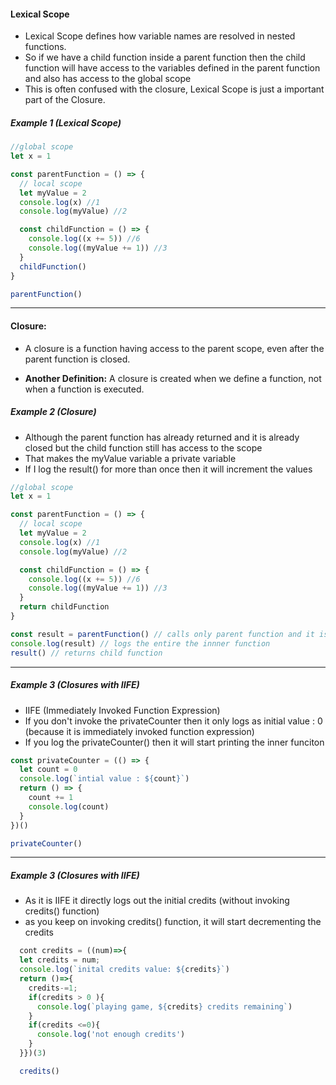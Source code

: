 #### Lexical Scope

- Lexical Scope defines how variable names are resolved in nested functions.
- So if we have a child function inside a parent function then the child function will have access to the variables defined in the parent function and also has access to the global scope
- This is often confused with the closure, Lexical Scope is just a important part of the Closure.

##### Example 1 (Lexical Scope)

```js
//global scope
let x = 1

const parentFunction = () => {
  // local scope
  let myValue = 2
  console.log(x) //1
  console.log(myValue) //2

  const childFunction = () => {
    console.log((x += 5)) //6
    console.log((myValue += 1)) //3
  }
  childFunction()
}

parentFunction()
```

---

#### Closure:

- A closure is a function having access to the parent scope, even after the parent function is closed.

- <strong>Another Definition:</strong> A closure is created when we define a function, not when a function is executed.

##### Example 2 (Closure)

- Although the parent function has already returned and it is already closed but the child function still has access to the scope
- That makes the myValue variable a private variable
- If I log the result() for more than once then it will increment the values

```js
//global scope
let x = 1

const parentFunction = () => {
  // local scope
  let myValue = 2
  console.log(x) //1
  console.log(myValue) //2

  const childFunction = () => {
    console.log((x += 5)) //6
    console.log((myValue += 1)) //3
  }
  return childFunction
}

const result = parentFunction() // calls only parent function and it is closed here
console.log(result) // logs the entire the innner function
result() // returns child function
```

---

##### Example 3 (Closures with IIFE)

- IIFE (Immediately Invoked Function Expression)
- If you don't invoke the privateCounter then it only logs as initial value : 0 (because it is immediately invoked function expression)
- If you log the privateCounter() then it will start printing the inner funciton

```js
const privateCounter = (() => {
  let count = 0
  console.log(`intial value : ${count}`)
  return () => {
    count += 1
    console.log(count)
  }
})()

privateCounter()
```

---

##### Example 3 (Closures with IIFE)

- As it is IIFE it directly logs out the initial credits (without invoking credits() function)
- as you keep on invoking credits() function, it will start decrementing the credits

```js
  cont credits = ((num)=>{
  let credits = num;
  console.log(`inital credits value: ${credits}`)
  return ()=>{
    credits-=1;
    if(credits > 0 ){
      console.log(`playing game, ${credits} credits remaining`)
    }
    if(credits <=0){
      console.log('not enough credits')
    }
  }})(3)

  credits()

```
